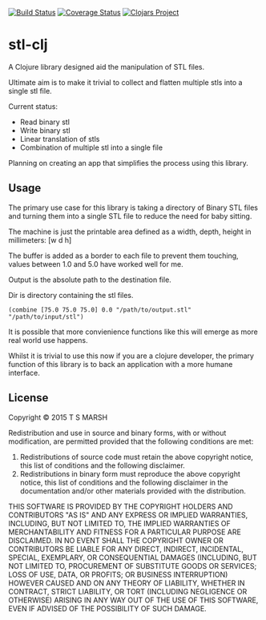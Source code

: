 [![Build Status](https://travis-ci.org/tsmarsh/stl-clj.svg?branch=master)](https://travis-ci.org/tsmarsh/stl-clj) 
[![Coverage Status](https://coveralls.io/repos/tsmarsh/stl-clj/badge.svg?branch=master&service=github)](https://coveralls.io/github/tsmarsh/stl-clj?branch=master)
[![Clojars Project](http://clojars.org/stl-collector/latest-version.svg)](http://clojars.org/stl-collector)

# stl-clj

A Clojure library designed aid the manipulation of STL files.

Ultimate aim is to make it trivial to collect and flatten multiple
stls into a single stl file.

Current status:

* Read binary stl
* Write binary stl
* Linear translation of stls
* Combination of multiple stl into a single file

Planning on creating an app that simplifies the process using this
library.

## Usage

The primary use case for this library is taking a directory of Binary STL files and turning them into a single STL file to reduce the need for baby sitting.

The machine is just the printable area defined as a width, depth, height in millimeters: [w d h]

The buffer is added as a border to each file to prevent them touching, values between 1.0 and 5.0 have worked well for me.

Output is the absolute path to the destination file.

Dir is directory containing the stl files.


```
(combine [75.0 75.0 75.0] 0.0 "/path/to/output.stl" "/path/to/input/stl")
```

It is possible that more convienience functions like this will emerge
as more real world use happens.

Whilst it is trivial to use this now if you are a clojure developer, the primary function of this library is to back an application with a more humane interface.

## License
Copyright © 2015 T S MARSH

Redistribution and use in source and binary forms, with or without
modification, are permitted provided that the following conditions are met:

1. Redistributions of source code must retain the above copyright notice, this
   list of conditions and the following disclaimer.
2. Redistributions in binary form must reproduce the above copyright notice,
   this list of conditions and the following disclaimer in the documentation
   and/or other materials provided with the distribution.

THIS SOFTWARE IS PROVIDED BY THE COPYRIGHT HOLDERS AND CONTRIBUTORS "AS IS" AND
ANY EXPRESS OR IMPLIED WARRANTIES, INCLUDING, BUT NOT LIMITED TO, THE IMPLIED
WARRANTIES OF MERCHANTABILITY AND FITNESS FOR A PARTICULAR PURPOSE ARE
DISCLAIMED. IN NO EVENT SHALL THE COPYRIGHT OWNER OR CONTRIBUTORS BE LIABLE FOR
ANY DIRECT, INDIRECT, INCIDENTAL, SPECIAL, EXEMPLARY, OR CONSEQUENTIAL DAMAGES
(INCLUDING, BUT NOT LIMITED TO, PROCUREMENT OF SUBSTITUTE GOODS OR SERVICES;
LOSS OF USE, DATA, OR PROFITS; OR BUSINESS INTERRUPTION) HOWEVER CAUSED AND
ON ANY THEORY OF LIABILITY, WHETHER IN CONTRACT, STRICT LIABILITY, OR TORT
(INCLUDING NEGLIGENCE OR OTHERWISE) ARISING IN ANY WAY OUT OF THE USE OF THIS
SOFTWARE, EVEN IF ADVISED OF THE POSSIBILITY OF SUCH DAMAGE.
